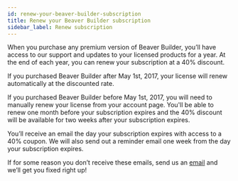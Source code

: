 ```yaml
---
id: renew-your-beaver-builder-subscription
title: Renew your Beaver Builder subscription
sidebar_label: Renew subscription
---
```


When you purchase any premium version of Beaver Builder, you’ll have access to
our support and updates to your licensed products for a year. At the end of
each year, you can renew your subscription at a 40% discount.

If you purchased Beaver Builder after May 1st, 2017, your license will renew
automatically at the discounted rate.

If you purchased Beaver Builder before May 1st, 2017, you will need to
manually renew your license from your account page. You'll be able to renew
one month before your subscription expires and the 40% discount will be
available for two weeks after your subscription expires.

You’ll receive an email the day your subscription expires with access to a 40%
coupon. We will also send out a reminder email one week from the day your
subscription expires.

If for some reason you don’t receive these emails, send us an [email](mailto:hello@wpbeaverbuilder.com) and we’ll get you fixed right up!
